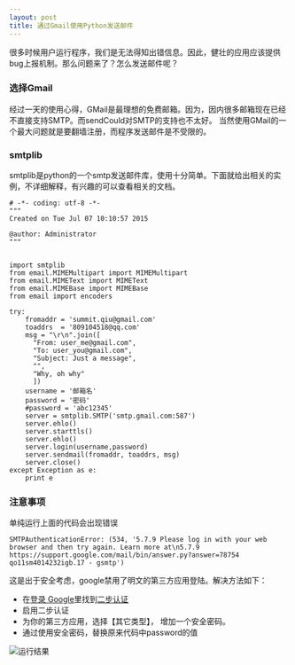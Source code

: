 ```yaml
---
layout: post
title: 通过Gmail使用Python发送邮件
---
```


很多时候用户运行程序，我们是无法得知出错信息。因此，健壮的应用应该提供bug上报机制。那么问题来了？怎么发送邮件呢？

### 选择Gmail

经过一天的使用心得，GMail是最理想的免费邮箱。因为，因内很多邮箱现在已经不直接支持SMTP。而sendCould对SMTP的支持也不太好。
当然使用GMail的一个最大问题就是要翻墙注册，而程序发送邮件是不受限的。

### smtplib

smtplib是python的一个smtp发送邮件库，使用十分简单。下面就给出相关的实例，不详细解释，有兴趣的可以查看相关的文档。

```
# -*- coding: utf-8 -*-
"""
Created on Tue Jul 07 10:10:57 2015

@author: Administrator
"""


import smtplib
from email.MIMEMultipart import MIMEMultipart
from email.MIMEText import MIMEText
from email.MIMEBase import MIMEBase
from email import encoders

try:
	fromaddr = 'summit.qiu@gmail.com'
	toaddrs  = '809104518@qq.com'
	msg = "\r\n".join([
	  "From: user_me@gmail.com",
	  "To: user_you@gmail.com",
	  "Subject: Just a message",
	  "",
	  "Why, oh why"
	  ])
	username = '邮箱名'
	password = '密码'
	#password = 'abc12345'
	server = smtplib.SMTP('smtp.gmail.com:587')
	server.ehlo()
	server.starttls()
	server.ehlo()
	server.login(username,password)
	server.sendmail(fromaddr, toaddrs, msg)
	server.close()
except Exception as e:
	print e
```

### 注意事项

单纯运行上面的代码会出现错误

```
SMTPAuthenticationError: (534, '5.7.9 Please log in with your web browser and then try again. Learn more at\n5.7.9 https://support.google.com/mail/bin/answer.py?answer=78754 qo11sm4014232igb.17 - gsmtp')
```

这是出于安全考虑，google禁用了明文的第三方应用登陆。解决方法如下：

- 在[登录 Google](https://myaccount.google.com/security?utm_source=OGB#signin)里找到[二步认证](https://accounts.google.com/b/0/SmsAuthConfig?hl=zh_CN?utm_source=OGB)
- 启用二步认证
- 为你的第三方应用，选择【其它类型】， 增加一个安全密码。
- 通过使用安全密码，替换原来代码中password的值

![运行结果](https://raw.githubusercontent.com/summit4you/summit4you.github.io/master/images/python/smtplib_res.png)
